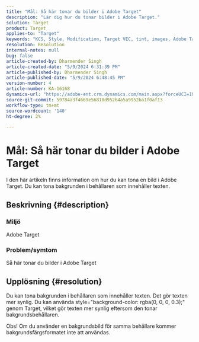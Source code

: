 ```yaml
---
title: "Mål: Så här tonar du bilder i Adobe Target"
description: "Lär dig hur du tonar bilder i Adobe Target."
solution: Target
product: Target
applies-to: "Target"
keywords: "KCS, Style, Modification, Target VEC, tint, images, Adobe Target"
resolution: Resolution
internal-notes: null
bug: false
article-created-by: Dharmender Singh
article-created-date: "5/9/2024 6:31:39 PM"
article-published-by: Dharmender Singh
article-published-date: "5/9/2024 6:48:45 PM"
version-number: 4
article-number: KA-16168
dynamics-url: "https://adobe-ent.crm.dynamics.com/main.aspx?forceUCI=1&pagetype=entityrecord&etn=knowledgearticle&id=8e08f15a-320e-ef11-9f8a-6045bd006b25"
source-git-commit: 59784a3f4669e56818d95264a5a9952ba1f0af13
workflow-type: tm+mt
source-wordcount: '140'
ht-degree: 2%

---
```


# Mål: Så här tonar du bilder i Adobe Target


I den här artikeln finns information om hur du kan tona en bild i Adobe Target. Du kan tona bakgrunden i behållaren som innehåller texten.

## Beskrivning {#description}


### <b>Miljö</b>

Adobe Target

### <b>Problem/symtom</b>

Så här tonar du bilder i Adobe Target


## Upplösning {#resolution}


Du kan tona bakgrunden i behållaren som innehåller texten. Det gör texten mer synlig.
Du kan använda style=&quot;background-color: rgba(0, 0, 0, 0.3);&quot; genom Target, vilket gör texten mer synlig eftersom den tonar bakgrundsbehållaren.

Obs! Om du använder en bakgrundsbild för samma behållare kommer bakgrundsfärgsformatet inte att användas.
